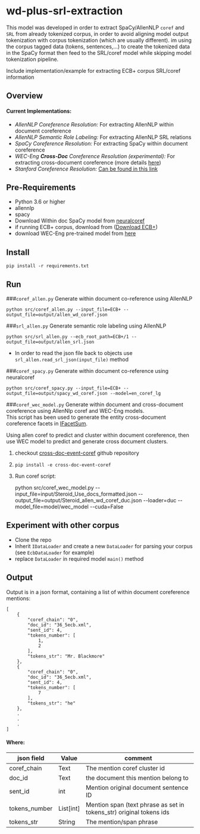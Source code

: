 # wd-plus-srl-extraction
This model was developed in order to extract SpaCy/AllenNLP `coref` and `SRL` from already tokenized corpus, 
in order to avoid aligning model output tokenization with corpus tokenization (which are usually different). 
im using the corpus tagged data (tokens, sentences,...) to create the tokenized data in the SpaCy format then feed to the SRL/coref model while skipping model tokenization pipeline.

Include implementation/example for extracting ECB+ corpus SRL/coref information

Overview
--

#### Current Implementations:

- *AllenNLP Coreference Resolution:* For extracting AllenNLP within document coreference
- *AllenNLP Semantic Role Labeling:* For extracting AllenNLP SRL relations 
- *SpaCy Coreference Resolution:* For extracting SpaCy within document coreference
- *WEC-Eng **Cross-Doc** Coreference Resolution (experimental):* For extracting cross-document coreference (more details [here](https://github.com/AlonEirew/cross-doc-event-coref))
- *Stanford Coreference Resolution:* [Can be found in this link](https://github.com/AlonEirew/wd-stanford-coref)

Pre-Requirements
--
- Python 3.6 or higher
- allennlp
- spacy
- Download Within doc SpaCy model from <a href="https://github.com/huggingface/neuralcoref">neuralcoref</a>
- if running ECB+ corpus, download from (<a href="http://www.newsreader-project.eu/results/data/the-ecb-corpus/">Download ECB+</a>)
- download WEC-Eng pre-trained model from [here](https://github.com/AlonEirew/cross-doc-event-coref#wec-eng-pre-trained-model)

Install
--
    pip install -r requirements.txt

Run
--
###`coref_allen.py` 
Generate within document co-reference using AllenNLP


    python src/coref_allen.py --input_file=ECB+ --output_file=output/allen_wd_coref.json

###`srl_allen.py` 
Generate semantic role labeling using AllenNLP


    python src/srl_allen.py --ecb_root_path=ECB+/1 --output_file=output/allen_srl.json

- In order to read the json file back to objects use ``srl_allen.read_srl_json(input_file)`` method

###`coref_spacy.py` 
Generate within document co-reference using neuralcoref


    python src/coref_spacy.py --input_file=ECB+ --output_file=output/spacy_wd_coref.json --model=en_coref_lg
    
###`coref_wec_model.py` 
Generate within document and cross-document coreference using AllenNlp coref and WEC-Eng models.<br/>
This script has been used to generate the entity cross-document coreference facets in [IFacetSum](https://github.com/BIU-NLP/iFACETSUM).<br/>

Using allen coref to predict and cluster within document coreference, then use WEC model to predict and generate cross document clusters.
1) checkout [cross-doc-event-coref](https://github.com/AlonEirew/cross-doc-event-coref) github repository
2) `pip install -e cross-doc-event-coref`
3) Run coref script:
   
    
    python src/coref_wec_model.py --input_file=input/Steroid_Use_docs_formatted.json --output_file=output/Steroid_allen_wd_coref_duc.json --loader=duc --model_file=model/wec_model --cuda=False


Experiment with other corpus
--
* Clone the repo
* Inherit `IDataLoader` and create a new `DataLoader` for parsing your corpus (see `EcbDataLoader` for example)
* replace `DataLoader` in required model `main()` method


Output
--
Output is in a json format, containing a list of within document coreference mentions:

    [
        {
            "coref_chain": "0",
            "doc_id": "36_5ecb.xml",
            "sent_id": 4,
            "tokens_number": [
                1,
                2
            ],
            "tokens_str": "Mr. Blackmore"
        },
        {
            "coref_chain": "0",
            "doc_id": "36_5ecb.xml",
            "sent_id": 4,
            "tokens_number": [
                7
            ],
            "tokens_str": "he"
        },
        .
        .
        .
    ]
    
#### Where:
  
| json field  | Value | comment |
| ------------- | ------------- | ------------- |
| coref_chain | Text | The mention coref cluster id |
| doc_id | Text | the document this mention belong to |
| sent_id | int | Mention original document sentence ID |
| tokens_number | List[int] | Mention span (text phrase as set in tokens_str) original tokens ids |
| tokens_str | String | The mention/span phrase |
